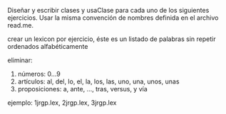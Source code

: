 Diseñar y escribir clases y usaClase para cada uno de los siguientes ejercicios.
Usar la misma convención de nombres definida en el archivo read.me.

crear un lexicon por ejercicio, 
éste es un listado de palabras sin repetir ordenados alfabéticamente

eliminar:
1. números: 0...9
2. artículos: al, del, lo, el, la, los, las, uno, una, unos, unas
3. proposiciones: a, ante, ..., tras, versus, y vía

ejemplo: 
1jrgp.lex, 
2jrgp.lex, 
3jrgp.lex
